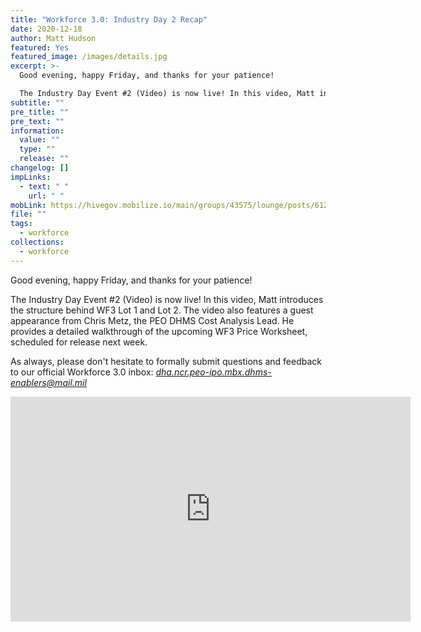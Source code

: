 ```yaml
---
title: "Workforce 3.0: Industry Day 2 Recap"
date: 2020-12-18
author: Matt Hudson
featured: Yes
featured_image: /images/details.jpg
excerpt: >-
  Good evening, happy Friday, and thanks for your patience!

  The Industry Day Event #2 (Video) is now live! In this video, Matt introduces the structure behind WF3 Lot 1 and Lot 2. The video also features a guest appearance from Chris Metz, the PEO DHMS Cost Analysis Lead. He provides a detailed walkthrough of the upcoming WF3 Price Worksheet, scheduled for release next week.
subtitle: ""
pre_title: ""
pre_text: ""
information:
  value: ""
  type: ""
  release: ""
changelog: []
impLinks:
  - text: " "
    url: " "
mobLink: https://hivegov.mobilize.io/main/groups/43575/lounge/posts/612153?tab=comment
file: ""
tags:
  - workforce
collections:
  - workforce
---
```

Good evening, happy Friday, and thanks for your patience!

The Industry Day Event #2 (Video) is now live! In this video, Matt introduces the structure behind WF3 Lot 1 and Lot 2. The video also features a guest appearance from Chris Metz, the PEO DHMS Cost Analysis Lead. He provides a detailed walkthrough of the upcoming WF3 Price Worksheet, scheduled for release next week.

As always, please don't hesitate to formally submit questions and feedback to our official Workforce 3.0 inbox: *[dha.ncr.peo-ipo.mbx.dhms-enablers@mail.mil](mailto:dha.ncr.peo-ipo.mbx.dhms-enablers@mail.mil)*

<iframe src="https://player.vimeo.com/video/492659189" width="640" height="360" frameborder="0" allow="autoplay; fullscreen; picture-in-picture" allowfullscreen></iframe>